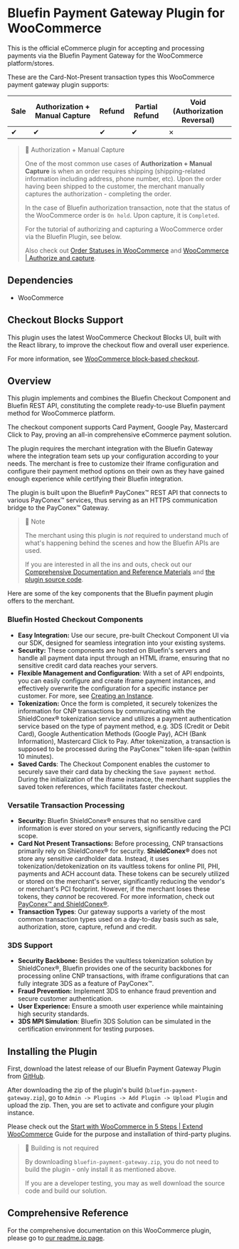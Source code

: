 # Bluefin Payment Gateway Plugin for WooCommerce

This is the official eCommerce plugin for accepting and processing payments via the Bluefin Payment Gateway for the WooCommerce platform/stores.

These are the Card-Not-Present transaction types this WooCommerce payment gateway plugin supports:

| Sale | Authorization + Manual Capture | Refund | Partial Refund | Void (Authorization Reversal) |
| ---- | ------------------------------ | ------ | -------------- | ----------------------------- |
| ✔    | ✔                              | ✔      | ✔              | ✗                             |



> 📘 Authorization + Manual Capture
>
> One of the most common use cases of **Authorization + Manual Capture** is when an order requires shipping (shipping-related information including address, phone number, etc). Upon the order having been shipped to the customer, the merchant manually captures the authorization - completing the order.
>
> In the case of Bluefin authorization transaction, note that the status of the WooCommerce order is `On hold`. Upon capture, it is `Completed`.
>
> For the tutorial of authorizing and capturing a WooCommerce order via the Bluefin Plugin, see below. 
>
> Also check out [Order Statuses in WooCommerce](https://woocommerce.com/document/managing-orders/order-statuses/#order-statuses-in-woocommerce) and [WooCommerce | Authorize and capture](https://woocommerce.com/document/woopayments/settings-guide/authorize-and-capture/).



## Dependencies

- WooCommerce



## Checkout Blocks Support

This plugin uses the latest WooCommerce Checkout Blocks UI, built with the React library, to improve the checkout flow and overall user experience.

For more information, see [WooCommerce block-based checkout](https://woocommerce.com/checkout-blocks/).



## Overview

This plugin implements and combines the Bluefin Checkout Component and Bluefin REST API, constituting the complete ready-to-use Bluefin payment method for WooCommerce platform.

The checkout component supports Card Payment, Google Pay, Mastercard Click to Pay, proving an all-in comprehensive eCommerce payment solution.

The plugin requires the merchant integration with the Bluefin Gateway where the integration team sets up your configuration according to your needs. The merchant is free to customize their Iframe configuration and configure their payment method options on their own as they have gained enough experience while certifying their Bluefin integration.

The plugin is built upon the Bluefin® PayConex™ REST API that connects to various PayConex™ services, thus serving as an HTTPS communication bridge to the PayConex™ Gateway.



> 📘 Note
>
> The merchant using this plugin is *not* required to understand much of what's happening behind the scenes and how the Bluefin APIs are used.
>
> If you are interested in all the ins and outs, check out our [Comprehensive Documentation and Reference Materials](https://developers.bluefin.com/payconex/v4/reference/payconex-introduction) and [the plugin source code](https://github.com/bluefin-developer-portal/WooCommercePlugin).



Here are some of the key components that the Bluefin payment plugin offers to the merchant.

### **Bluefin Hosted Checkout Components**

- **Easy Integration:** Use our secure, pre-built Checkout Component UI via our SDK, designed for seamless integration into your existing systems.
- **Security:** These components are hosted on Bluefin's servers and handle all payment data input through an HTML iframe, ensuring that no sensitive credit card data reaches your servers.
- **Flexible Management and Configuration**: With a set of API endpoints, you can easily configure and create iframe payment instances, and effectively overwrite the configuration for a specific instance per customer. For more, see [Creating an Instance](https://developers.bluefin.com/payconex/v4/reference/creating-an-instance).
- **Tokenization:** Once the form is completed, it securely tokenizes the information for CNP transactions by communicating with the ShieldConex® tokenization service and utilizes a payment authentication service based on the type of payment method, e.g. 3DS (Credit or Debit Card), Google Authentication Methods (Google Pay), ACH (Bank Information), Mastercard Click to Pay. After tokenization, a transaction is supposed to be processed during the PayConex™ token life-span (within 10 minutes).
- **Saved Cards**: The Checkout Component enables the customer to securely save their card data by checking the `Save payment method`. During the initialization of the iframe instance, the merchant supplies the saved token references, which facilitates faster checkout.

### **Versatile Transaction Processing**

- **Security:** Bluefin ShieldConex® ensures that no sensitive card information is ever stored on your servers, significantly reducing the PCI scope.
- **Card Not Present Transactions:** Before processing, CNP transactions primarily rely on ShieldConex® for security. **ShieldConex®** does not store any sensitive cardholder data. Instead, it uses tokenization/detokenization on its vaultless tokens for online PII, PHI, payments and ACH account data. These tokens can be securely utilized or stored on the merchant's server, significantly reducing the vendor's or merchant's PCI footprint. However, if the merchant loses these tokens, they *cannot* be recovered. For more information, check out [PayConex™ and ShieldConex®](https://developers.bluefin.com/payconex/v4/reference/payconex-and-shieldconex).
- **Transaction Types**: Our gateway supports a variety of the most common transaction types used on a day-to-day basis such as sale, authorization, store, capture, refund and credit.

### **3DS Support**

- **Security Backbone:** Besides the vaultless tokenization solution by ShieldConex®, Bluefin provides one of the security backbones for processing online CNP transactions, with iframe configurations that can fully integrate 3DS as a feature of PayConex™.
- **Fraud Prevention:** Implement 3DS to enhance fraud prevention and secure customer authentication.
- **User Experience:** Ensure a smooth user experience while maintaining high security standards.
- **3DS MPI Simulation**: Bluefin 3DS Solution can be simulated in the certification environment for testing purposes.



## Installing the Plugin

First, download the latest release of our Bluefin Payment Gateway Plugin from [GitHub](https://github.com/bluefin-developer-portal/WooCommercePlugin/releases).

After downloading the zip of the plugin's build (`bluefin-payment-gateway.zip`), go to `Admin -> Plugins -> Add Plugin -> Upload Plugin` and upload the zip. Then, you are set to activate and configure your plugin instance.

Please check out the [Start with WooCommerce in 5 Steps | Extend WooCommerce](https://woocommerce.com/document/start-with-woocommerce-in-5-steps/#extend-woocommerce) Guide for the purpose and installation of third-party plugins.

> 📘 Building is not required
>
> By downloading `bluefin-payment-gateway.zip`, you do not need to build the plugin - only install it as mentioned above.
>
> If you are a developer testing, you may as well download the source code and build our solution.



## Comprehensive Reference

For the comprehensive documentation on this WooCommerce plugin, please go to [our readme.io page](https://developers.bluefin.com/payconex/v4/reference/woocommerce-plugin-for-bluefin).

